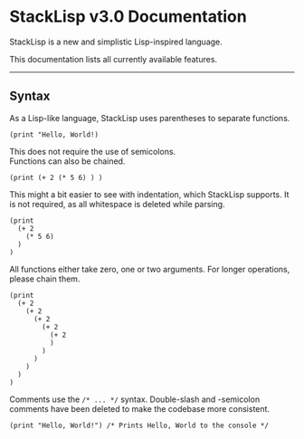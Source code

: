 # StackLisp v3.0 Documentation

StackLisp is a new and simplistic Lisp-inspired language.

This documentation lists all currently available features.

---

## Syntax

As a Lisp-like language, StackLisp uses parentheses to separate functions.

```
(print "Hello, World!)
```

This does not require the use of semicolons.  
Functions can also be chained.

```
(print (+ 2 (* 5 6) ) )
```

This might a bit easier to see with indentation, which StackLisp supports. It is not required, as all whitespace is deleted while parsing.

```
(print
  (+ 2
    (* 5 6)
  )
)
```

All functions either take zero, one or two arguments. For longer operations, please chain them.

```
(print
  (+ 2
    (+ 2
      (+ 2
        (+ 2
          (+ 2
          )
        )
      )
    )
  )
)
```

Comments use the `/* ... */` syntax. Double-slash and -semicolon comments have been deleted to make the codebase more consistent.

```
(print "Hello, World!") /* Prints Hello, World to the console */
```
